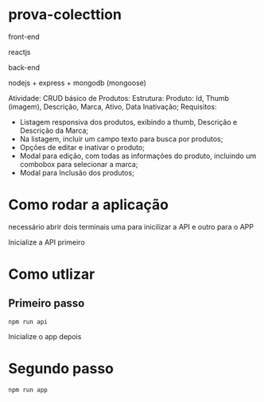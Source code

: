 # prova-colecttion
front-end

reactjs


back-end

nodejs + express + mongodb (mongoose)

Atividade:
CRUD básico de Produtos:
Estrutura:
Produto: Id, Thumb (imagem), Descrição, Marca, Ativo, Data Inativação;
Requisitos:
- Listagem responsiva dos produtos, exibindo a thumb, Descrição e Descrição da Marca;
- Na listagem, incluir um campo texto para busca por produtos;
- Opções de editar e inativar o produto;
- Modal para edição, com todas as informações do produto, incluindo um combobox
para selecionar a marca;
- Modal para Inclusão dos produtos;

# Como rodar a aplicação

necessário abrir dois terminais uma para inicilizar a API e outro para o APP

Inicialize a API primeiro 
# Como utlizar
## Primeiro passo

```
npm run api
```

Inicialize o app depois
# Segundo passo

```
npm run app
```

